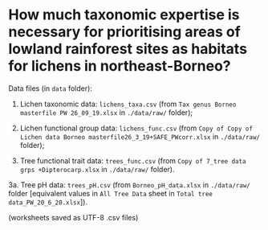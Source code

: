 # How much taxonomic expertise is necessary for prioritising areas of lowland rainforest sites as habitats for lichens in northeast-Borneo?

Data files (in `data` folder):

1.  Lichen taxonomic data: `lichens_taxa.csv` (from `Tax genus Borneo masterfile PW 26_09_19.xlsx` in `./data/raw/` folder);

2.  Lichen functional group data: `lichens_func.csv` (from `Copy of Copy of Lichen data Borneo masterfile26_3_19+SAFE_PWcorr.xlsx` in `./data/raw/` folder);

3.  Tree functional trait data: `trees_func.csv` (from `Copy of 7_tree data grps +Dipterocarp.xlsx` in `./data/raw/` folder).

3a.  Tree pH data: `trees_pH.csv` (from `Borneo_pH_data.xlsx` in `./data/raw/` folder [equivalent values in `All Tree Data` sheet in `Total tree data_PW_20_6_20.xlsx`]).

(worksheets saved as UTF-8 .csv files)